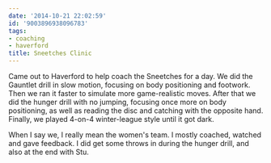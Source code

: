 ```yaml
---
date: '2014-10-21 22:02:59'
id: '9003896938096783'
tags:
- coaching
- haverford
title: Sneetches Clinic
---
```


Came out to Haverford to help coach the Sneetches for a day. We did the Gauntlet drill in slow motion, focusing on body positioning and footwork. Then we
ran it faster to simulate more game-realistic moves. After that we did the hunger drill with no jumping, focusing once more on body positioning, as well as
reading the disc and catching with the opposite hand. Finally, we played 4-on-4 winter-league style until it got dark.

When I say we, I really mean the women's team. I mostly coached, watched and gave feedback. I did get some throws in during the hunger drill, and also at
the end with Stu.
